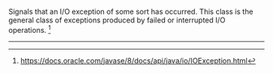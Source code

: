 Signals that an I/O exception of some sort has occurred. This class is the general class of exceptions produced by failed or interrupted I/O operations. [^1]

---

[^1]: https://docs.oracle.com/javase/8/docs/api/java/io/IOException.html